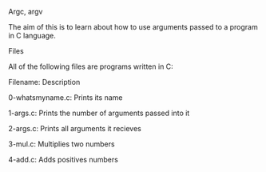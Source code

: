 Argc, argv

The aim of this is to learn about how to use arguments passed to a program in C language.

Files

All of the following files are programs written in C:

Filename:	Description

0-whatsmyname.c:	Prints its name

1-args.c:	Prints the number of arguments passed into it

2-args.c:	Prints all arguments it recieves

3-mul.c:	Multiplies two numbers

4-add.c:	Adds positives numbers

